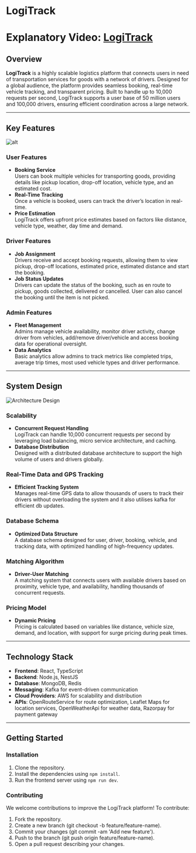 # LogiTrack

# Explanatory Video: [LogiTrack](https://www.loom.com/share/3fd2d981f02b41048a87f2f1bc292d16?sid=4b65da30-2c73-4743-8366-33c74701c4c9)

## Overview
**LogiTrack** is a highly scalable logistics platform that connects users in need of transportation services for goods with a network of drivers. Designed for a global audience, the platform provides seamless booking, real-time vehicle tracking, and transparent pricing. Built to handle up to 10,000 requests per second, LogiTrack supports a user base of 50 million users and 100,000 drivers, ensuring efficient coordination across a large network.

---

## Key Features

<!-- image of data flow diagram -->
![alt](https://drive.google.com/file/d/1-mXkEdI_ikrihqudvvs-IDLUmIT3qAJg/view?usp=drive_link)
### User Features
- **Booking Service**  
  Users can book multiple vehicles for transporting goods, providing details like pickup location, drop-off location, vehicle type, and an estimated cost.
- **Real-Time Tracking**  
  Once a vehicle is booked, users can track the driver’s location in real-time.
- **Price Estimation**  
  LogiTrack offers upfront price estimates based on factors like distance, vehicle type, weather, day time and demand.

### Driver Features
- **Job Assignment**  
  Drivers receive and accept booking requests, allowing them to view pickup, drop-off locations, estimated price, estimated distance and start the booking.
- **Job Status Updates**  
  Drivers can update the status of the booking, such as en route to pickup, goods collected, delivered or cancelled.
  User can also cancel the booking until the item is not picked.

### Admin Features
- **Fleet Management**  
  Admins manage vehicle availability, monitor driver activity, change driver from vehicles, add/remove driver/vehicle and access booking data for operational oversight.
- **Data Analytics**  
  Basic analytics allow admins to track metrics like completed trips, average trip times, most used vehicle types and driver performance.

---

## System Design

<!-- image of architecture -->
![Architecture Design](https://drive.google.com/file/d/1-mXkEdI_ikrihqudvvs-IDLUmIT3qAJg/view?usp=drive_link)

### Scalability
- **Concurrent Request Handling**  
  LogiTrack can handle 10,000 concurrent requests per second by leveraging load balancing, micro service architecture, and caching.
- **Database Distribution**  
  Designed with a distributed database architecture to support the high volume of users and drivers globally.

### Real-Time Data and GPS Tracking
- **Efficient Tracking System**  
  Manages real-time GPS data to allow thousands of users to track their drivers without overloading the system and it also utilises kafka for efficient db updates.

### Database Schema
- **Optimized Data Structure**  
  A database schema designed for user, driver, booking, vehicle, and tracking data, with optimized handling of high-frequency updates.

### Matching Algorithm
- **Driver-User Matching**  
  A matching system that connects users with available drivers based on proximity, vehicle type, and availability, handling thousands of concurrent requests.

### Pricing Model
- **Dynamic Pricing**  
  Pricing is calculated based on variables like distance, vehicle size, demand, and location, with support for surge pricing during peak times.

---

## Technology Stack
- **Frontend**: React, TypeScript
- **Backend**: Node.js, NestJS
- **Database**: MongoDB, Redis
- **Messaging**: Kafka for event-driven communication
- **Cloud Providers**: AWS for scalability and distribution
- **APIs**: OpenRouteService for route optimization, Leaflet Maps for location services, OpenWeatherApi for weather data, Razorpay for payment gateway

---

## Getting Started


### Installation
1. Clone the repository.
2. Install the dependencies using `npm install`.
3. Run the frontend server using `npm run dev`.

### Contributing
We welcome contributions to improve the LogiTrack platform! To contribute:

1. Fork the repository.
2. Create a new branch (git checkout -b feature/feature-name).
3. Commit your changes (git commit -am 'Add new feature').
4. Push to the branch (git push origin feature/feature-name).
5. Open a pull request describing your changes.